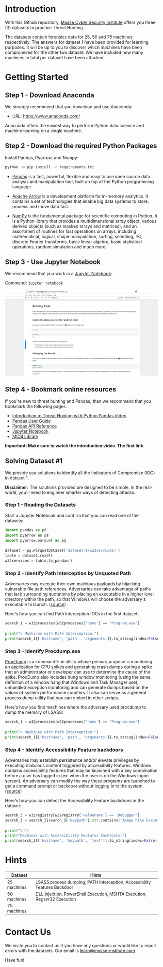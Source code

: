 # Introduction

With this Github repository, [Mossé Cyber Security Institute](https://www.mosse-institute.com/) offers you three (3) datasets to practice Threat Hunting.

The datasets contain forensics data for 25, 50 and 75 machines respectively. The answers for dataset 1 have been provided for learning purposes. It will be up to you to discover which machines have been compromised for the other two dataset. We have included how many machines in total per dataset have been attacked.

# Getting Started

## Step 1 - Download Anaconda

We strongly recommend that you download and use Anaconda:

* URL: https://www.anaconda.com/

Anaconda offers the easiest way to perform Python data science and machine learning on a single machine.

## Step 2 - Download the required Python Packages

Install Pandas, Pyarrow, and Numpy:

```bash
python -m pip install -r requirements.txt
```

- [Pandas](https://pandas.pydata.org/) is a fast, powerful, flexible and easy to use open source data analysis and manipulation tool, built on top of the Python programming language.

* [Apache Arrow](https://arrow.apache.org/docs/python/index.html) is a development platform for in-memory analytics. It contains a set of technologies that enable big data systems to store, process and move data fast.

- [NumPy](https://numpy.org/doc/stable/) is the fundamental package for scientific computing in Python. It is a Python library that provides a multidimensional array object, various derived objects (such as masked arrays and matrices), and an assortment of routines for fast operations on arrays, including mathematical, logical, shape manipulation, sorting, selecting, I/O, discrete Fourier transforms, basic linear algebra, basic statistical operations, random simulation and much more.

## Step 3 - Use Jupyter Notebook

We recommend that you work in a [Jupyter Notebook](https://jupyter-notebook.readthedocs.io/en/latest/):

Command: `jupyter notebook`

![](notebook-running-code.png)

## Step 4 - Bookmark online resources

If you're new to threat hunting and Pandas, then we recommend that you bookmark the following pages:

- [Introduction to Threat Hunting with Python Pandas Video](https://www.youtube.com/watch?v=YS_tT2NfLH0&ab_channel=Moss%C3%A9CyberSecurityInstitute)
- [Pandas User Guide](https://pandas.pydata.org/docs/user_guide/index.html)
- [Pandas API Reference](https://pandas.pydata.org/docs/reference/index.html)
- [Jupyter Notebook](https://jupyter-notebook.readthedocs.io/en/latest/)
- [MCSI Library](https://library.mosse-institute.com/cyber-domains/threat-hunting.html)

**Important: Make sure to watch the introduction video. The first link.**

## Solving Dataset #1

We provide you solutions to identify all the Indicators of Compromise (IOC) in dataset 1.

**Disclaimer:** The solutions provided are designed to be simple. In the real-world, you'll need to engineer smarter ways of detecting attacks.

### Step 1 - Reading the Datasets

Start a Jupyter Notebook and confirm that you can read one of the datasets:

```Python
import pandas as pd
import pyarrow as pa
import pyarrow.parquet as pq

dataset = pq.ParquetDataset('dataset-1/w32services/')
table = dataset.read()
w32services = table.to_pandas()
```

### Step 2 - Identify Path Interception by Unquoted Path

Adversaries may execute their own malicious payloads by hijacking vulnerable file path references. Adversaries can take advantage of paths that lack surrounding quotations by placing an executable in a higher level directory within the path, so that Windows will choose the adversary's executable to launch. ([source](https://attack.mitre.org/techniques/T1574/009/))

Here's how you can find Path Interception IOCs in the first dataset:

```python
search_1 = w32processes[w32processes['name'] == 'Program.exe']

print("> Machines with Path Interception:")
print(search_1[['hostname', 'path', 'arguments']].to_string(index=False))
```

### Step 3 - Identify Procdump.exe

[ProcDump](https://learn.microsoft.com/en-us/sysinternals/downloads/procdump) is a command-line utility whose primary purpose is monitoring an application for CPU spikes and generating crash dumps during a spike that an administrator or developer can use to determine the cause of the spike. ProcDump also includes hung window monitoring (using the same definition of a window hang that Windows and Task Manager use), unhandled exception monitoring and can generate dumps based on the values of system performance counters. It also can serve as a general process dump utility that you can embed in other scripts.

Here's how you find machines where the adversary used procdump to dump the memory of LSASS:

```python
search_1 = w32processes[w32processes['name'] == 'Program.exe']

print("> Machines with Path Interception:")
print(search_1[['hostname', 'path', 'arguments']].to_string(index=False))
```

### Step 4 - Identify Accessibility Feature backdoors

Adversaries may establish persistence and/or elevate privileges by executing malicious content triggered by accessibility features. Windows contains accessibility features that may be launched with a key combination before a user has logged in (ex: when the user is on the Windows logon screen). An adversary can modify the way these programs are launched to get a command prompt or backdoor without logging in to the system. ([source](https://attack.mitre.org/techniques/T1546/008/))

Here's how you can detect the Accessibility Feature backdoors in the dataset:

```python
search_3 = w32registry[w32registry['valuename'] == 'Debugger']
search_3 = search_3[search_3['keypath'].str.contains('Image File Execution Options')]

print("\n")
print("Machines with Accessibility Features Backdoors:")
print(search_3[['hostname', 'keypath', 'text']].to_string(index=False))
```

# Hints

| Dataset | Hints |
|---------| ------|
| 25 machines | LSASS process dumping, PATH Interception, Accessibility Features Backdoor |
| 50 machines | DLL injection, PowerShell Execution, MSHTA Execution, Regsvr32 Execution |
| 75 machines | |

# Contact Us

We invite you to contact us if you have any questions or would like to report errors with the datasets. Our email is learn@mosse-institute.com

Have fun!